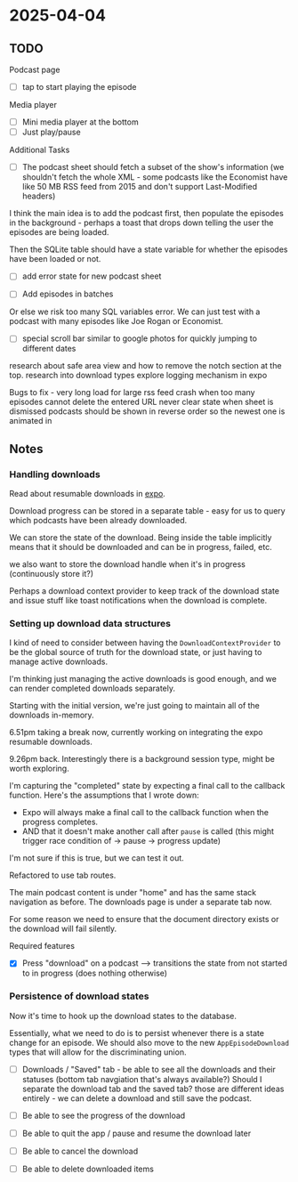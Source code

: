 # 2025-04-04

## TODO

Podcast page

- [ ] tap to start playing the episode

Media player

- [ ] Mini media player at the bottom
- [ ] Just play/pause

Additional Tasks

- [ ] The podcast sheet should fetch a subset of the show's information (we shouldn't fetch the whole XML - some podcasts like the Economist have like 50 MB RSS feed from 2015 and don't support Last-Modified headers)

I think the main idea is to add the podcast first, then populate the episodes in the background - perhaps a toast that drops down telling the user the episodes are being loaded.

Then the SQLite table should have a state variable for whether the episodes have been loaded or not.

- [ ] add error state for new podcast sheet

- [ ] Add episodes in batches

Or else we risk too many SQL variables error.
We can just test with a podcast with many episodes like Joe Rogan or Economist.

- [ ] special scroll bar similar to google photos for quickly jumping to different dates

research about safe area view and how to remove the notch section at the top.
research into download types
explore logging mechanism in expo

Bugs to fix - very long load for large rss feed
crash when too many episodes
cannot delete the entered URL
never clear state when sheet is dismissed
podcasts should be shown in reverse order so the newest one is animated in

## Notes

### Handling downloads

Read about resumable downloads in [expo](https://docs.expo.dev/versions/latest/sdk/filesystem/).

Download progress can be stored in a separate table - easy for
us to query which podcasts have been already downloaded.

We can store the state of the download.
Being inside the table implicitly means that it should be downloaded
and can be in progress, failed, etc.

we also want to store the download handle when it's in progress (continuously store it?)

Perhaps a download context provider to keep track of the download state
and issue stuff like toast notifications when the download is complete.

### Setting up download data structures

I kind of need to consider between having the `DownloadContextProvider` to be the global source of truth for the download state, or just having to manage active downloads.

I'm thinking just managing the active downloads is good enough, and we can render completed downloads separately.

Starting with the initial version, we're just going to maintain all of the downloads in-memory.

6.51pm taking a break now, currently working on integrating the expo resumable
downloads.

9.26pm  back.
Interestingly there is a background session type, might be worth exploring.

I'm capturing the "completed" state by expecting a final call to the callback function.
Here's the assumptions that I wrote down:

- Expo will always make a final call to the callback function when the progress completes.
- AND that it doesn't make another call after `pause` is called (this might trigger race condition
  of -> pause -> progress update)

I'm not sure if this is true, but we can test it out.

Refactored to use tab routes.

The main podcast content is under "home" and has the same stack navigation
as before.
The downloads page is under a separate tab now.

For some reason we need to ensure that the document directory exists or the download
will fail silently.

Required features

- [x] Press "download" on a podcast --> transitions the state from not started to in progress (does nothing otherwise)

### Persistence of download states

Now it's time to hook up the download states to the database.

Essentially, what we need to do is to persist whenever there is
a state change for an episode.
We should also move to the new `AppEpisodeDownload` types that
will allow for the discriminating union.

- [ ] Downloads / "Saved" tab - be able to see all the downloads and their statuses (bottom tab navgiation that's always available?)
    Should I separate the download tab and the saved tab? those are different ideas entirely - we can delete a download and still save the podcast.

- [ ] Be able to see the progress of the download
- [ ] Be able to quit the app / pause and resume the download later
- [ ] Be able to cancel the download
- [ ] Be able to delete downloaded items
